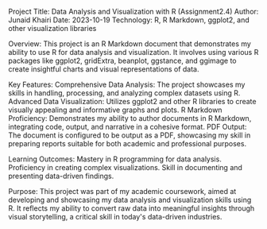 Project Title: Data Analysis and Visualization with R (Assignment2.4)
Author: Junaid Khairi
Date: 2023-10-19
Technology: R, R Markdown, ggplot2, and other visualization libraries

Overview:
This project is an R Markdown document that demonstrates my ability to use R for data analysis and visualization. It involves using various R packages like ggplot2, gridExtra, beanplot, ggstance, and ggimage to create insightful charts and visual representations of data. 

Key Features:
Comprehensive Data Analysis: The project showcases my skills in handling, processing, and analyzing complex datasets using R.
Advanced Data Visualization: Utilizes ggplot2 and other R libraries to create visually appealing and informative graphs and plots.
R Markdown Proficiency: Demonstrates my ability to author documents in R Markdown, integrating code, output, and narrative in a cohesive format.
PDF Output: The document is configured to be output as a PDF, showcasing my skill in preparing reports suitable for both academic and professional purposes.

Learning Outcomes:
Mastery in R programming for data analysis.
Proficiency in creating complex visualizations.
Skill in documenting and presenting data-driven findings.

Purpose:
This project was part of my academic coursework, aimed at developing and showcasing my data analysis and visualization skills using R. It reflects my ability to convert raw data into meaningful insights through visual storytelling, a critical skill in today's data-driven industries.
